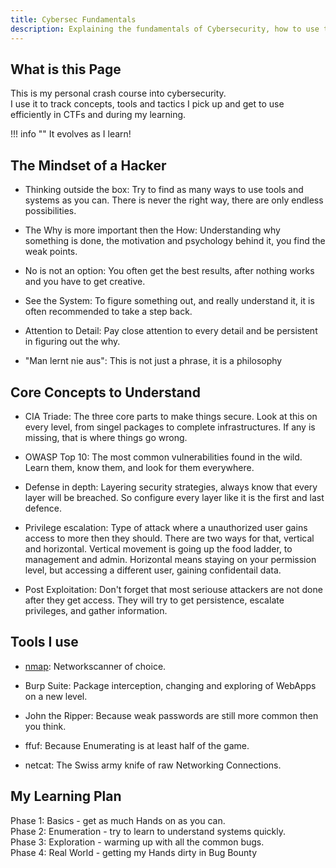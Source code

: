 ```yaml
---
title: Cybersec Fundamentals
description: Explaining the fundamentals of Cybersecurity, how to use them, abuse and defend against them.
---
```


## What is this Page

This is my personal crash course into cybersecurity.  
I use it to track concepts, tools and tactics I pick up and get to use efficiently in CTFs and during my learning.  

!!! info ""
    It evolves as I learn!


## The Mindset of a Hacker

- Thinking outside the box: Try to find as many ways to use tools and systems as you can. There is never the right way, there are only endless possibilities.  

- The Why is more important then the How: Understanding why something is done, the motivation and psychology behind it, you find the weak points.  

- No is not an option: You often get the best results, after nothing works and you have to get creative.  

- See the System: To figure something out, and really understand it, it is often recommended to take a step back.   

- Attention to Detail: Pay close attention to every detail and be persistent in figuring out the why.   

- "Man lernt nie aus": This is not just a phrase, it is a philosophy  

##  Core Concepts to Understand

- CIA Triade: The three core parts to make things secure. Look at this on every level, from singel packages to complete infrastructures. If any is missing, that is where things go wrong.  

- OWASP Top 10: The most common vulnerabilities found in the wild. Learn them, know them, and look for them everywhere.  

- Defense in depth: Layering security strategies, always know that every layer will be breached. So configure every layer like it is the first and last defence.  

- Privilege escalation: Type of attack where a unauthorized user gains access to more then they should. There are two ways for that, vertical and horizontal. Vertical movement is going up the food ladder, to management and admin. Horizontal means staying on your permission level, but accessing a different user, gaining confidentail data.  

- Post Exploitation: Don't forget that most seriouse attackers are not done after they get access. They will try to get persistence, escalate privileges, and gather information.  

## Tools I use

- [nmap](/security/toolbelt/nmap.md): Networkscanner of choice. 

- Burp Suite: Package interception, changing and exploring of WebApps on a new level.  

- John the Ripper: Because weak passwords are still more common then you think.  

- ffuf: Because Enumerating is at least half of the game.  

- netcat: The Swiss army knife of raw Networking Connections.  

## My Learning Plan

Phase 1: Basics - get as much Hands on as you can.  
Phase 2: Enumeration - try to learn to understand systems quickly.  
Phase 3: Exploration - warming up with all the common bugs.  
Phase 4: Real World - getting my Hands dirty in Bug Bounty

